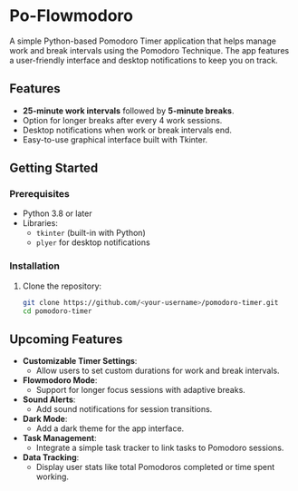 # Po-Flowmodoro

A simple Python-based Pomodoro Timer application that helps manage work and break intervals using the Pomodoro Technique. The app features a user-friendly interface and desktop notifications to keep you on track.

## Features
- **25-minute work intervals** followed by **5-minute breaks**.
- Option for longer breaks after every 4 work sessions.
- Desktop notifications when work or break intervals end.
- Easy-to-use graphical interface built with Tkinter.

## Getting Started

### Prerequisites
- Python 3.8 or later
- Libraries:
  - `tkinter` (built-in with Python)
  - `plyer` for desktop notifications

### Installation
1. Clone the repository:
   ```bash
   git clone https://github.com/<your-username>/pomodoro-timer.git
   cd pomodoro-timer

## Upcoming Features
- **Customizable Timer Settings**:
  - Allow users to set custom durations for work and break intervals.
- **Flowmodoro Mode**:
  - Support for longer focus sessions with adaptive breaks.
- **Sound Alerts**:
  - Add sound notifications for session transitions.
- **Dark Mode**:
  - Add a dark theme for the app interface.
- **Task Management**:
  - Integrate a simple task tracker to link tasks to Pomodoro sessions.
- **Data Tracking**:
  - Display user stats like total Pomodoros completed or time spent working.
